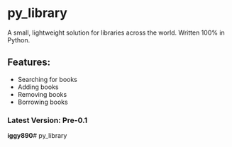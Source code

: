 # **py_library**
A small, lightweight solution for libraries across the world. Written 100% in Python.

## Features:
* Searching for books
* Adding books
* Removing books
* Borrowing books

### Latest Version: Pre-0.1

**iggy890**# py_library
